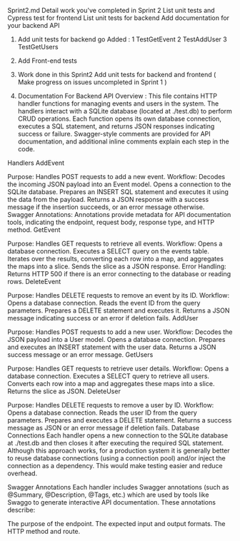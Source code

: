 Sprint2.md
Detail work you've completed in Sprint 2
List unit tests and Cypress test for frontend
List unit tests for backend
Add documentation for your backend API 


1. Add unit tests for backend go
Added : 
1 TestGetEvent
2 TestAddUser
3 TestGetUsers

2. Add Front-end tests

3. Work done in this Sprint2
Add unit tests for backend and frontend
( Make progress on issues uncompleted in Sprint 1 )

4. Documentation For Backend API
Overview :
This file contains HTTP handler functions for managing events and users in the system. The handlers interact with a SQLite database (located at ./test.db) to perform CRUD operations. Each function opens its own database connection, executes a SQL statement, and returns JSON responses indicating success or failure. Swagger-style comments are provided for API documentation, and additional inline comments explain each step in the code.

Handlers
AddEvent

Purpose:
Handles POST requests to add a new event.
Workflow:
Decodes the incoming JSON payload into an Event model.
Opens a connection to the SQLite database.
Prepares an INSERT SQL statement and executes it using the data from the payload.
Returns a JSON response with a success message if the insertion succeeds, or an error message otherwise.
Swagger Annotations:
Annotations provide metadata for API documentation tools, indicating the endpoint, request body, response type, and HTTP method.
GetEvent

Purpose:
Handles GET requests to retrieve all events.
Workflow:
Opens a database connection.
Executes a SELECT query on the events table.
Iterates over the results, converting each row into a map, and aggregates the maps into a slice.
Sends the slice as a JSON response.
Error Handling:
Returns HTTP 500 if there is an error connecting to the database or reading rows.
DeleteEvent

Purpose:
Handles DELETE requests to remove an event by its ID.
Workflow:
Opens a database connection.
Reads the event ID from the query parameters.
Prepares a DELETE statement and executes it.
Returns a JSON message indicating success or an error if deletion fails.
AddUser

Purpose:
Handles POST requests to add a new user.
Workflow:
Decodes the JSON payload into a User model.
Opens a database connection.
Prepares and executes an INSERT statement with the user data.
Returns a JSON success message or an error message.
GetUsers

Purpose:
Handles GET requests to retrieve user details.
Workflow:
Opens a database connection.
Executes a SELECT query to retrieve all users.
Converts each row into a map and aggregates these maps into a slice.
Returns the slice as JSON.
DeleteUser

Purpose:
Handles DELETE requests to remove a user by ID.
Workflow:
Opens a database connection.
Reads the user ID from the query parameters.
Prepares and executes a DELETE statement.
Returns a success message as JSON or an error message if deletion fails.
Database Connections
Each handler opens a new connection to the SQLite database at ./test.db and then closes it after executing the required SQL statement. Although this approach works, for a production system it is generally better to reuse database connections (using a connection pool) and/or inject the connection as a dependency. This would make testing easier and reduce overhead.

Swagger Annotations
Each handler includes Swagger annotations (such as @Summary, @Description, @Tags, etc.) which are used by tools like Swaggo to generate interactive API documentation. These annotations describe:

The purpose of the endpoint.
The expected input and output formats.
The HTTP method and route.